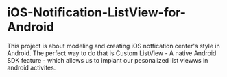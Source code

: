 # iOS-Notification-ListView-for-Android
This project is about modeling and creating iOS notfication center's style in Android. The perfect way to do that is Custom ListView - A native Android SDK feature - which allows us to implant our pesonalized list viewws in android activites.
